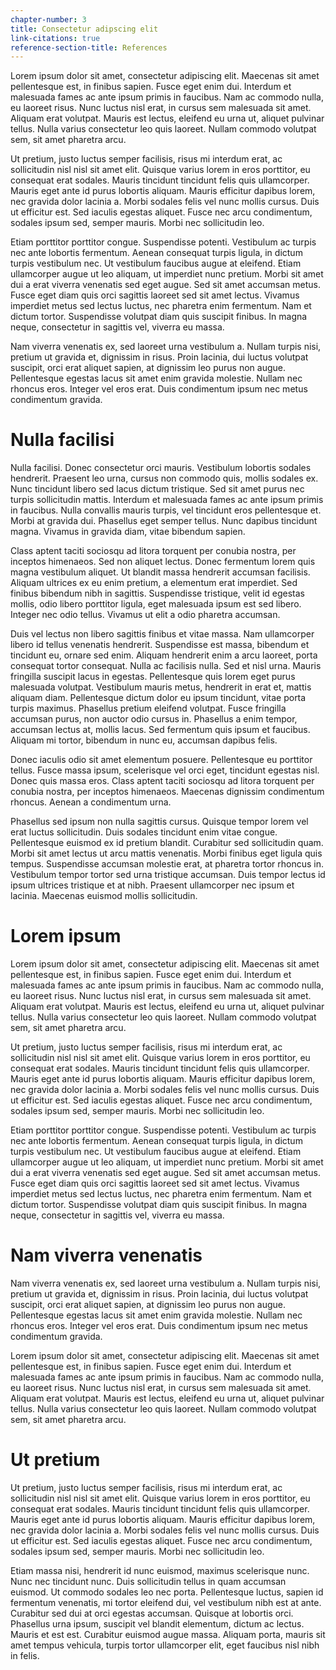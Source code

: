 ```yaml
---
chapter-number: 3
title: Consectetur adipscing elit
link-citations: true
reference-section-title: References
---
```


Lorem ipsum dolor sit amet, consectetur adipiscing elit. Maecenas sit amet pellentesque est, in finibus sapien. Fusce eget enim dui. Interdum et malesuada fames ac ante ipsum primis in faucibus. Nam ac commodo nulla, eu laoreet risus. Nunc luctus nisl erat, in cursus sem malesuada sit amet. Aliquam erat volutpat. Mauris est lectus, eleifend eu urna ut, aliquet pulvinar tellus. Nulla varius consectetur leo quis laoreet. Nullam commodo volutpat sem, sit amet pharetra arcu.

Ut pretium, justo luctus semper facilisis, risus mi interdum erat, ac sollicitudin nisl nisl sit amet elit. Quisque varius lorem in eros porttitor, eu consequat erat sodales. Mauris tincidunt tincidunt felis quis ullamcorper. Mauris eget ante id purus lobortis aliquam. Mauris efficitur dapibus lorem, nec gravida dolor lacinia a. Morbi sodales felis vel nunc mollis cursus. Duis ut efficitur est. Sed iaculis egestas aliquet. Fusce nec arcu condimentum, sodales ipsum sed, semper mauris. Morbi nec sollicitudin leo.

Etiam porttitor porttitor congue. Suspendisse potenti. Vestibulum ac turpis nec ante lobortis fermentum. Aenean consequat turpis ligula, in dictum turpis vestibulum nec. Ut vestibulum faucibus augue at eleifend. Etiam ullamcorper augue ut leo aliquam, ut imperdiet nunc pretium. Morbi sit amet dui a erat viverra venenatis sed eget augue. Sed sit amet accumsan metus. Fusce eget diam quis orci sagittis laoreet sed sit amet lectus. Vivamus imperdiet metus sed lectus luctus, nec pharetra enim fermentum. Nam et dictum tortor. Suspendisse volutpat diam quis suscipit finibus. In magna neque, consectetur in sagittis vel, viverra eu massa.

Nam viverra venenatis ex, sed laoreet urna vestibulum a. Nullam turpis nisi, pretium ut gravida et, dignissim in risus. Proin lacinia, dui luctus volutpat suscipit, orci erat aliquet sapien, at dignissim leo purus non augue. Pellentesque egestas lacus sit amet enim gravida molestie. Nullam nec rhoncus eros. Integer vel eros erat. Duis condimentum ipsum nec metus condimentum gravida.

# Nulla facilisi

Nulla facilisi. Donec consectetur orci mauris. Vestibulum lobortis sodales hendrerit. Praesent leo urna, cursus non commodo quis, mollis sodales ex. Nunc tincidunt libero sed lacus dictum tristique. Sed sit amet purus nec turpis sollicitudin mattis. Interdum et malesuada fames ac ante ipsum primis in faucibus. Nulla convallis mauris turpis, vel tincidunt eros pellentesque et. Morbi at gravida dui. Phasellus eget semper tellus. Nunc dapibus tincidunt magna. Vivamus in gravida diam, vitae bibendum sapien.

Class aptent taciti sociosqu ad litora torquent per conubia nostra, per inceptos himenaeos. Sed non aliquet lectus. Donec fermentum lorem quis magna vestibulum aliquet. Ut blandit massa hendrerit accumsan facilisis. Aliquam ultrices ex eu enim pretium, a elementum erat imperdiet. Sed finibus bibendum nibh in sagittis. Suspendisse tristique, velit id egestas mollis, odio libero porttitor ligula, eget malesuada ipsum est sed libero. Integer nec odio tellus. Vivamus ut elit a odio pharetra accumsan.

Duis vel lectus non libero sagittis finibus et vitae massa. Nam ullamcorper libero id tellus venenatis hendrerit. Suspendisse est massa, bibendum et tincidunt eu, ornare sed enim. Aliquam hendrerit enim a arcu laoreet, porta consequat tortor consequat. Nulla ac facilisis nulla. Sed et nisl urna. Mauris fringilla suscipit lacus in egestas. Pellentesque quis lorem eget purus malesuada volutpat. Vestibulum mauris metus, hendrerit in erat et, mattis aliquam diam. Pellentesque dictum dolor eu ipsum tincidunt, vitae porta turpis maximus. Phasellus pretium eleifend volutpat. Fusce fringilla accumsan purus, non auctor odio cursus in. Phasellus a enim tempor, accumsan lectus at, mollis lacus. Sed fermentum quis ipsum et faucibus. Aliquam mi tortor, bibendum in nunc eu, accumsan dapibus felis.

Donec iaculis odio sit amet elementum posuere. Pellentesque eu porttitor tellus. Fusce massa ipsum, scelerisque vel orci eget, tincidunt egestas nisl. Donec quis massa eros. Class aptent taciti sociosqu ad litora torquent per conubia nostra, per inceptos himenaeos. Maecenas dignissim condimentum rhoncus. Aenean a condimentum urna.

Phasellus sed ipsum non nulla sagittis cursus. Quisque tempor lorem vel erat luctus sollicitudin. Duis sodales tincidunt enim vitae congue. Pellentesque euismod ex id pretium blandit. Curabitur sed sollicitudin quam. Morbi sit amet lectus ut arcu mattis venenatis. Morbi finibus eget ligula quis tempus. Suspendisse accumsan molestie erat, at pharetra tortor rhoncus in. Vestibulum tempor tortor sed urna tristique accumsan. Duis tempor lectus id ipsum ultrices tristique et at nibh. Praesent ullamcorper nec ipsum et lacinia. Maecenas euismod mollis sollicitudin.

# Lorem ipsum

Lorem ipsum dolor sit amet, consectetur adipiscing elit. Maecenas sit amet pellentesque est, in finibus sapien. Fusce eget enim dui. Interdum et malesuada fames ac ante ipsum primis in faucibus. Nam ac commodo nulla, eu laoreet risus. Nunc luctus nisl erat, in cursus sem malesuada sit amet. Aliquam erat volutpat. Mauris est lectus, eleifend eu urna ut, aliquet pulvinar tellus. Nulla varius consectetur leo quis laoreet. Nullam commodo volutpat sem, sit amet pharetra arcu.

Ut pretium, justo luctus semper facilisis, risus mi interdum erat, ac sollicitudin nisl nisl sit amet elit. Quisque varius lorem in eros porttitor, eu consequat erat sodales. Mauris tincidunt tincidunt felis quis ullamcorper. Mauris eget ante id purus lobortis aliquam. Mauris efficitur dapibus lorem, nec gravida dolor lacinia a. Morbi sodales felis vel nunc mollis cursus. Duis ut efficitur est. Sed iaculis egestas aliquet. Fusce nec arcu condimentum, sodales ipsum sed, semper mauris. Morbi nec sollicitudin leo.

Etiam porttitor porttitor congue. Suspendisse potenti. Vestibulum ac turpis nec ante lobortis fermentum. Aenean consequat turpis ligula, in dictum turpis vestibulum nec. Ut vestibulum faucibus augue at eleifend. Etiam ullamcorper augue ut leo aliquam, ut imperdiet nunc pretium. Morbi sit amet dui a erat viverra venenatis sed eget augue. Sed sit amet accumsan metus. Fusce eget diam quis orci sagittis laoreet sed sit amet lectus. Vivamus imperdiet metus sed lectus luctus, nec pharetra enim fermentum. Nam et dictum tortor. Suspendisse volutpat diam quis suscipit finibus. In magna neque, consectetur in sagittis vel, viverra eu massa.

# Nam viverra venenatis

Nam viverra venenatis ex, sed laoreet urna vestibulum a. Nullam turpis nisi, pretium ut gravida et, dignissim in risus. Proin lacinia, dui luctus volutpat suscipit, orci erat aliquet sapien, at dignissim leo purus non augue. Pellentesque egestas lacus sit amet enim gravida molestie. Nullam nec rhoncus eros. Integer vel eros erat. Duis condimentum ipsum nec metus condimentum gravida.

Lorem ipsum dolor sit amet, consectetur adipiscing elit. Maecenas sit amet pellentesque est, in finibus sapien. Fusce eget enim dui. Interdum et malesuada fames ac ante ipsum primis in faucibus. Nam ac commodo nulla, eu laoreet risus. Nunc luctus nisl erat, in cursus sem malesuada sit amet. Aliquam erat volutpat. Mauris est lectus, eleifend eu urna ut, aliquet pulvinar tellus. Nulla varius consectetur leo quis laoreet. Nullam commodo volutpat sem, sit amet pharetra arcu.

# Ut pretium

Ut pretium, justo luctus semper facilisis, risus mi interdum erat, ac sollicitudin nisl nisl sit amet elit. Quisque varius lorem in eros porttitor, eu consequat erat sodales. Mauris tincidunt tincidunt felis quis ullamcorper. Mauris eget ante id purus lobortis aliquam. Mauris efficitur dapibus lorem, nec gravida dolor lacinia a. Morbi sodales felis vel nunc mollis cursus. Duis ut efficitur est. Sed iaculis egestas aliquet. Fusce nec arcu condimentum, sodales ipsum sed, semper mauris. Morbi nec sollicitudin leo.

Etiam massa nisi, hendrerit id nunc euismod, maximus scelerisque nunc. Nunc nec tincidunt nunc. Duis sollicitudin tellus in quam accumsan euismod. Ut commodo sodales leo nec porta. Pellentesque luctus, sapien id fermentum venenatis, mi tortor eleifend dui, vel vestibulum nibh est at ante. Curabitur sed dui at orci egestas accumsan. Quisque at lobortis orci. Phasellus urna ipsum, suscipit vel blandit elementum, dictum ac lectus. Mauris et est est. Curabitur euismod augue massa. Aliquam porta, mauris sit amet tempus vehicula, turpis tortor ullamcorper elit, eget faucibus nisl nibh in felis.
